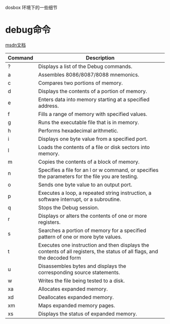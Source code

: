 dosbox 环境下的一些细节

# debug命令

[msdn文档](https://msdn.microsoft.com/en-us/library/cc722863.aspx#mainSection)

|Command|Description|
|-|-|
|?|Displays a list of the Debug commands.|
|a|Assembles 8086/8087/8088 mnemonics.|
|c|Compares two portions of memory.|
|d|Displays the contents of a portion of memory.|
|e|Enters data into memory starting at a specified address.|
|f|Fills a range of memory with specified values.|
|g|Runs the executable file that is in memory.|
|h|Performs hexadecimal arithmetic.|
|i|Displays one byte value from a specified port.|
|l|Loads the contents of a file or disk sectors into memory.|
|m|Copies the contents of a block of memory.|
|n|Specifies a file for an l or w command, or specifies the parameters for the file you are testing.|
|o|Sends one byte value to an output port.|
|p|Executes a loop, a repeated string instruction, a software interrupt, or a subroutine.|
|q|Stops the Debug session.|
|r|Displays or alters the contents of one or more registers.|
|s|Searches a portion of memory for a specified pattern of one or more byte values.|
|t|Executes one instruction and then displays the contents of all registers, the status of all flags, and the decoded form|of |the instruction that Debug will execute next.|
|u|Disassembles bytes and displays the corresponding source statements.|
|w|Writes the file being tested to a disk.|
|xa|Allocates expanded memory.|
|xd|Deallocates expanded memory.|
|xm|Maps expanded memory pages.|
|xs|Displays the status of expanded memory.|